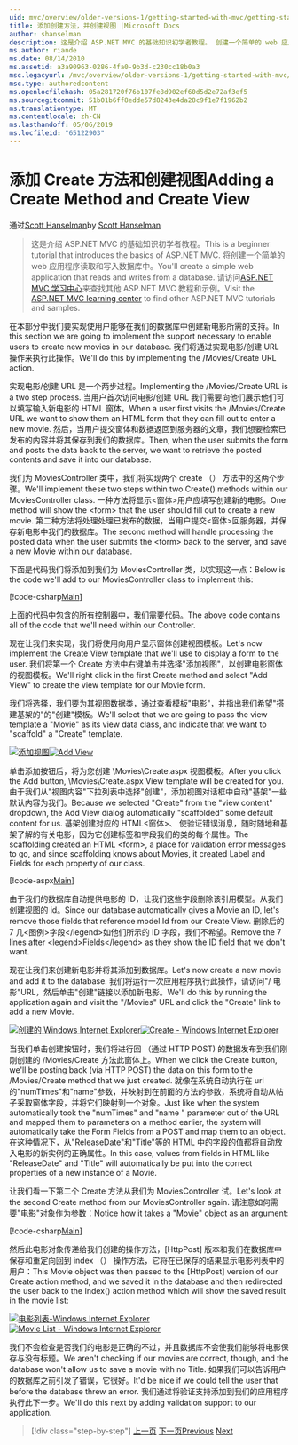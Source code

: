 ```yaml
---
uid: mvc/overview/older-versions-1/getting-started-with-mvc/getting-started-with-mvc-part6
title: 添加创建方法，并创建视图 |Microsoft Docs
author: shanselman
description: 这是介绍 ASP.NET MVC 的基础知识初学者教程。 创建一个简单的 web 应用程序读取和写入数据库中。
ms.author: riande
ms.date: 08/14/2010
ms.assetid: a3a90963-0286-4fa0-9b3d-c230cc18b0a3
msc.legacyurl: /mvc/overview/older-versions-1/getting-started-with-mvc/getting-started-with-mvc-part6
msc.type: authoredcontent
ms.openlocfilehash: 05a281720f76b107fe8d902ef60d5d2e72af3ef5
ms.sourcegitcommit: 51b01b6ff8edde57d8243e4da28c9f1e7f1962b2
ms.translationtype: MT
ms.contentlocale: zh-CN
ms.lasthandoff: 05/06/2019
ms.locfileid: "65122903"
---
```

# <a name="adding-a-create-method-and-create-view"></a><span data-ttu-id="fead7-104">添加 Create 方法和创建视图</span><span class="sxs-lookup"><span data-stu-id="fead7-104">Adding a Create Method and Create View</span></span>

<span data-ttu-id="fead7-105">通过[Scott Hanselman](https://github.com/shanselman)</span><span class="sxs-lookup"><span data-stu-id="fead7-105">by [Scott Hanselman](https://github.com/shanselman)</span></span>

> <span data-ttu-id="fead7-106">这是介绍 ASP.NET MVC 的基础知识初学者教程。</span><span class="sxs-lookup"><span data-stu-id="fead7-106">This is a beginner tutorial that introduces the basics of ASP.NET MVC.</span></span> <span data-ttu-id="fead7-107">将创建一个简单的 web 应用程序读取和写入数据库中。</span><span class="sxs-lookup"><span data-stu-id="fead7-107">You'll create a simple web application that reads and writes from a database.</span></span> <span data-ttu-id="fead7-108">请访问[ASP.NET MVC 学习中心](../../../index.md)来查找其他 ASP.NET MVC 教程和示例。</span><span class="sxs-lookup"><span data-stu-id="fead7-108">Visit the [ASP.NET MVC learning center](../../../index.md) to find other ASP.NET MVC tutorials and samples.</span></span>

<span data-ttu-id="fead7-109">在本部分中我们要实现使用户能够在我们的数据库中创建新电影所需的支持。</span><span class="sxs-lookup"><span data-stu-id="fead7-109">In this section we are going to implement the support necessary to enable users to create new movies in our database.</span></span> <span data-ttu-id="fead7-110">我们将通过实现电影/创建 URL 操作来执行此操作。</span><span class="sxs-lookup"><span data-stu-id="fead7-110">We'll do this by implementing the /Movies/Create URL action.</span></span>

<span data-ttu-id="fead7-111">实现电影/创建 URL 是一个两步过程。</span><span class="sxs-lookup"><span data-stu-id="fead7-111">Implementing the /Movies/Create URL is a two step process.</span></span> <span data-ttu-id="fead7-112">当用户首次访问电影/创建 URL 我们需要向他们展示他们可以填写输入新电影的 HTML 窗体。</span><span class="sxs-lookup"><span data-stu-id="fead7-112">When a user first visits the /Movies/Create URL we want to show them an HTML form that they can fill out to enter a new movie.</span></span> <span data-ttu-id="fead7-113">然后，当用户提交窗体和数据返回到服务器的文章，我们想要检索已发布的内容并将其保存到我们的数据库。</span><span class="sxs-lookup"><span data-stu-id="fead7-113">Then, when the user submits the form and posts the data back to the server, we want to retrieve the posted contents and save it into our database.</span></span>

<span data-ttu-id="fead7-114">我们为 MoviesController 类中，我们将实现两个 create （） 方法中的这两个步骤。</span><span class="sxs-lookup"><span data-stu-id="fead7-114">We'll implement these two steps within two Create() methods within our MoviesController class.</span></span> <span data-ttu-id="fead7-115">一种方法将显示&lt;窗体&gt;用户应填写创建新的电影。</span><span class="sxs-lookup"><span data-stu-id="fead7-115">One method will show the &lt;form&gt; that the user should fill out to create a new movie.</span></span> <span data-ttu-id="fead7-116">第二种方法将处理处理已发布的数据，当用户提交&lt;窗体&gt;回服务器，并保存新电影中我们的数据库。</span><span class="sxs-lookup"><span data-stu-id="fead7-116">The second method will handle processing the posted data when the user submits the &lt;form&gt; back to the server, and save a new Movie within our database.</span></span>

<span data-ttu-id="fead7-117">下面是代码我们将添加到我们为 MoviesController 类，以实现这一点：</span><span class="sxs-lookup"><span data-stu-id="fead7-117">Below is the code we'll add to our MoviesController class to implement this:</span></span>

[!code-csharp[Main](getting-started-with-mvc-part6/samples/sample1.cs)]

<span data-ttu-id="fead7-118">上面的代码中包含的所有控制器中，我们需要代码。</span><span class="sxs-lookup"><span data-stu-id="fead7-118">The above code contains all of the code that we'll need within our Controller.</span></span>

<span data-ttu-id="fead7-119">现在让我们来实现，我们将使用向用户显示窗体创建视图模板。</span><span class="sxs-lookup"><span data-stu-id="fead7-119">Let's now implement the Create View template that we'll use to display a form to the user.</span></span> <span data-ttu-id="fead7-120">我们将第一个 Create 方法中右键单击并选择"添加视图"，以创建电影窗体的视图模板。</span><span class="sxs-lookup"><span data-stu-id="fead7-120">We'll right click in the first Create method and select "Add View" to create the view template for our Movie form.</span></span>

<span data-ttu-id="fead7-121">我们将选择，我们要为其视图数据类，通过查看模板"电影"，并指出我们希望"搭建基架的"的"创建"模板。</span><span class="sxs-lookup"><span data-stu-id="fead7-121">We'll select that we are going to pass the view template a "Movie" as its view data class, and indicate that we want to "scaffold" a "Create" template.</span></span>

<span data-ttu-id="fead7-122">[![添加视图](getting-started-with-mvc-part6/_static/image2.png)](getting-started-with-mvc-part6/_static/image1.png)</span><span class="sxs-lookup"><span data-stu-id="fead7-122">[![Add View](getting-started-with-mvc-part6/_static/image2.png)](getting-started-with-mvc-part6/_static/image1.png)</span></span>

<span data-ttu-id="fead7-123">单击添加按钮后，将为您创建 \Movies\Create.aspx 视图模板。</span><span class="sxs-lookup"><span data-stu-id="fead7-123">After you click the Add button, \Movies\Create.aspx View template will be created for you.</span></span> <span data-ttu-id="fead7-124">由于我们从"视图内容"下拉列表中选择"创建"，添加视图对话框中自动"基架"一些默认内容为我们。</span><span class="sxs-lookup"><span data-stu-id="fead7-124">Because we selected "Create" from the "view content" dropdown, the Add View dialog automatically "scaffolded" some default content for us.</span></span> <span data-ttu-id="fead7-125">基架创建对应的 HTML&lt;窗体&gt;、 使验证错误消息，随时随地和基架了解的有关电影，因为它创建标签和字段我们的类的每个属性。</span><span class="sxs-lookup"><span data-stu-id="fead7-125">The scaffolding created an HTML &lt;form&gt;, a place for validation error messages to go, and since scaffolding knows about Movies, it created Label and Fields for each property of our class.</span></span>

[!code-aspx[Main](getting-started-with-mvc-part6/samples/sample2.aspx)]

<span data-ttu-id="fead7-126">由于我们的数据库自动提供电影的 ID，让我们这些字段删除该引用模型。从我们创建视图的 id。</span><span class="sxs-lookup"><span data-stu-id="fead7-126">Since our database automatically gives a Movie an ID, let's remove those fields that reference model.Id from our Create View.</span></span> <span data-ttu-id="fead7-127">删除后的 7 几&lt;图例&gt;字段&lt;/legend&gt;如他们所示的 ID 字段，我们不希望。</span><span class="sxs-lookup"><span data-stu-id="fead7-127">Remove the 7 lines after &lt;legend&gt;Fields&lt;/legend&gt; as they show the ID field that we don't want.</span></span>

<span data-ttu-id="fead7-128">现在让我们来创建新电影并将其添加到数据库。</span><span class="sxs-lookup"><span data-stu-id="fead7-128">Let's now create a new movie and add it to the database.</span></span> <span data-ttu-id="fead7-129">我们将运行一次应用程序执行此操作，请访问"/ 电影"URL，然后单击"创建"链接以添加新电影。</span><span class="sxs-lookup"><span data-stu-id="fead7-129">We'll do this by running the application again and visit the "/Movies" URL and click the "Create" link to add a new Movie.</span></span>

<span data-ttu-id="fead7-130">[![创建的 Windows Internet Explorer](getting-started-with-mvc-part6/_static/image4.png)](getting-started-with-mvc-part6/_static/image3.png)</span><span class="sxs-lookup"><span data-stu-id="fead7-130">[![Create - Windows Internet Explorer](getting-started-with-mvc-part6/_static/image4.png)](getting-started-with-mvc-part6/_static/image3.png)</span></span>

<span data-ttu-id="fead7-131">当我们单击创建按钮时，我们将进行回 （通过 HTTP POST) 的数据发布到我们刚刚创建的 /Movies/Create 方法此窗体上。</span><span class="sxs-lookup"><span data-stu-id="fead7-131">When we click the Create button, we'll be posting back (via HTTP POST) the data on this form to the /Movies/Create method that we just created.</span></span> <span data-ttu-id="fead7-132">就像在系统自动执行在 url 的"numTimes"和"name"参数，并映射到在前面的方法的参数，系统将自动从帖子采取窗体字段，并将它们映射到一个对象。</span><span class="sxs-lookup"><span data-stu-id="fead7-132">Just like when the system automatically took the "numTimes" and "name " parameter out of the URL and mapped them to parameters on a method earlier, the system will automatically take the Form Fields from a POST and map them to an object.</span></span> <span data-ttu-id="fead7-133">在这种情况下，从"ReleaseDate"和"Title"等的 HTML 中的字段的值都将自动放入电影的新实例的正确属性。</span><span class="sxs-lookup"><span data-stu-id="fead7-133">In this case, values from fields in HTML like "ReleaseDate" and "Title" will automatically be put into the correct properties of a new instance of a Movie.</span></span>

<span data-ttu-id="fead7-134">让我们看一下第二个 Create 方法从我们为 MoviesController 试。</span><span class="sxs-lookup"><span data-stu-id="fead7-134">Let's look at the second Create method from our MoviesController again.</span></span> <span data-ttu-id="fead7-135">请注意如何需要"电影"对象作为参数：</span><span class="sxs-lookup"><span data-stu-id="fead7-135">Notice how it takes a "Movie" object as an argument:</span></span>

[!code-csharp[Main](getting-started-with-mvc-part6/samples/sample3.cs)]

<span data-ttu-id="fead7-136">然后此电影对象传递给我们创建的操作方法，[HttpPost] 版本和我们在数据库中保存和重定向回到 index （） 操作方法，它将在已保存的结果显示电影列表中的用户：</span><span class="sxs-lookup"><span data-stu-id="fead7-136">This Movie object was then passed to the [HttpPost] version of our Create action method, and we saved it in the database and then redirected the user back to the Index() action method which will show the saved result in the movie list:</span></span>

<span data-ttu-id="fead7-137">[![电影列表-Windows Internet Explorer](getting-started-with-mvc-part6/_static/image6.png)](getting-started-with-mvc-part6/_static/image5.png)</span><span class="sxs-lookup"><span data-stu-id="fead7-137">[![Movie List - Windows Internet Explorer](getting-started-with-mvc-part6/_static/image6.png)](getting-started-with-mvc-part6/_static/image5.png)</span></span>

<span data-ttu-id="fead7-138">我们不会检查是否我们的电影是正确的不过，并且数据库不会使我们能够将电影保存与没有标题。</span><span class="sxs-lookup"><span data-stu-id="fead7-138">We aren't checking if our movies are correct, though, and the database won't allow us to save a movie with no Title.</span></span> <span data-ttu-id="fead7-139">如果我们可以告诉用户的数据库之前引发了错误，它很好。</span><span class="sxs-lookup"><span data-stu-id="fead7-139">It'd be nice if we could tell the user that before the database threw an error.</span></span> <span data-ttu-id="fead7-140">我们通过将验证支持添加到我们的应用程序执行此下一步。</span><span class="sxs-lookup"><span data-stu-id="fead7-140">We'll do this next by adding validation support to our application.</span></span>

> [!div class="step-by-step"]
> <span data-ttu-id="fead7-141">[上一页](getting-started-with-mvc-part5.md)
> [下一页](getting-started-with-mvc-part7.md)</span><span class="sxs-lookup"><span data-stu-id="fead7-141">[Previous](getting-started-with-mvc-part5.md)
[Next](getting-started-with-mvc-part7.md)</span></span>
